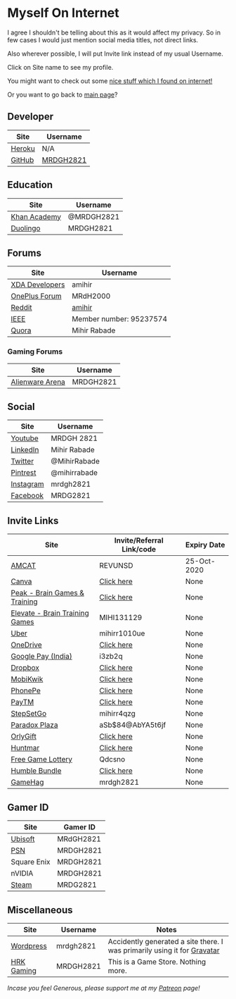 <!-- @format -->

# Myself On Internet

I agree I shouldn't be telling about this as it would affect my privacy. So in few cases I would just mention social media titles, not direct links.

Also wherever possible, I will put Invite link instead of my usual Username.

Click on Site name to see my profile.

You might want to check out some [nice stuff which I found on internet!](Nice_Stuff_On_Internet.md)

Or you want to go back to [main page](README.md)?

## Developer

| Site                                             | Username                                   |
| ------------------------------------------------ | ------------------------------------------ |
| [Heroku](https://www.heroku.com/home#)           | N/A                                        |
| [GitHub](https://mrdgh2821.github.io/MRDGH2821/) | [MRDGH2821](https://github.com/MRDGH2821/) |

## Education

| Site                                                         | Username   |
| ------------------------------------------------------------ | ---------- |
| [Khan Academy](http://www.khanacademy.org/profile/MRDGH2821) | @MRDGH2821 |
| [Duolingo](https://www.duolingo.com/MRDGH2821)               | MRDGH2821  |

## Forums

| Site                                                                    | Username                                     |
| ----------------------------------------------------------------------- | -------------------------------------------- |
| [XDA Developers](https://forum.xda-developers.com/member.php?u=6224863) | amihir                                       |
| [OnePlus Forum](https://forums.oneplus.com/members/mrdh2000.1474463/)   | MRdH2000                                     |
| [Reddit](https://www.reddit.com/user/amihir)                            | [amihir](https://www.reddit.com/r/MRDC2821/) |
| [IEEE](http://www.ieee.org/)                                            | Member number: 95237574                      |
| [Quora](https://www.quora.com/profile/Mihir-Rabade)                     | Mihir Rabade                                 |

### Gaming Forums

| Site                                                              | Username  |
| ----------------------------------------------------------------- | --------- |
| [Alienware Arena](https://na.alienwarearena.com/member/MRDGH2821) | MRDGH2821 |

## Social

| Site                                               | Username     |
| -------------------------------------------------- | ------------ |
| [Youtube](http://bit.ly/YTmrdgh)                   | MRDGH 2821   |
| [LinkedIn](http://bit.ly/mrdghLI)                  | Mihir Rabade |
| [Twitter](http://bit.ly/mrdghtw)                   | @MihirRabade |
| [Pintrest](https://www.pinterest.com/mihirrabade/) | @mihirrabade |
| [Instagram](http://bit.ly/mrdghig)                 | mrdgh2821    |
| [Facebook](http://bit.ly/mrdghfb)                  | MRDG2821     |

## Invite Links

| Site                                                                                         | Invite/Referral Link/code                                                                       | Expiry Date |
| -------------------------------------------------------------------------------------------- | ----------------------------------------------------------------------------------------------- | ----------- |
| [AMCAT](https://www.myamcat.com/)                                                            | REVUNSD                                                                                         | 25-Oct-2020 |
| [Canva](https://www.canva.com/join/sgw-nxn-kzy)                                              | [Click here](https://www.canva.com/join/sgw-nxn-kzy)                                            | None        |
| [Peak - Brain Games & Training](https://go.peak.net/RTeN1S2hM9)                              | [Click here](https://go.peak.net/RTeN1S2hM9)                                                    | None        |
| [Elevate - Brain Training Games](http://go.elevateapp.com/MIHI131129)                        | MIHI131129                                                                                      | None        |
| [Uber](https://www.uber.com/invite/mihirr1010ue)                                             | mihirr1010ue                                                                                    | None        |
| [OneDrive](https://onedrive.live.com?invref=dc9882601e01cea6&invscr=90)                      | [Click here](https://onedrive.live.com?invref=dc9882601e01cea6&invscr=90)                       | None        |
| [Google Pay (India)](https://g.co/payinvite/i3zb2q)                                          | i3zb2q                                                                                          | None        |
| [Dropbox](https://www.dropbox.com/referrals/AADFS0x__HBEY3YIJbe0CdAIjj5cj8Jj68U?src=global9) | [Click here](https://www.dropbox.com/referrals/AADFS0x__HBEY3YIJbe0CdAIjj5cj8Jj68U?src=global9) | None        |
| [MobiKwik](https://sak38.app.goo.gl/YVatryrzBe5tS3fy7)                                       | [Click here](https://sak38.app.goo.gl/YVatryrzBe5tS3fy7)                                        | None        |
| [PhonePe](https://phon.pe/a24ahmfi)                                                          | [Click here](https://phon.pe/a24ahmfi)                                                          | None        |
| [PayTM](https://p.paytm.me/xCTH/74e9c7c8)                                                    | [Click here](https://p.paytm.me/xCTH/74e9c7c8)                                                  | None        |
| [StepSetGo](https://app.stepsetgo.com/i/mihirr4qzg)                                          | mihirr4qzg                                                                                      | None        |
| [Paradox Plaza](https://www.paradoxplaza.com/)                                               | aSb\$84@AbYA5t6jf                                                                               | None        |
| [OrlyGift](https://www.orlygift.com/invite/8PrjXnlvkr4KWAz4)                                 | [Click here](https://www.orlygift.com/invite/8PrjXnlvkr4KWAz4)                                  | None        |
| [Huntmar](https://www.huntmar.com/?mref=MRDG2821)                                            | [Click here](https://www.huntmar.com/?mref=MRDG2821)                                            | None        |
| [Free Game Lottery](https://freegamelottery.com?ref=Qdcsno)                                  | Qdcsno                                                                                          | None        |
| [Humble Bundle](https://www.humblebundle.com/monthly?refc=2H6nrD)                            | [Click here](https://www.humblebundle.com/monthly?refc=2H6nrD)                                  | None        |
| [GameHag](https://gamehag.com/r/6020403)                                                     | mrdgh2821                                                                                       | None        |

## Gamer ID

| Site                                                | Gamer ID  |
| --------------------------------------------------- | --------- |
| [Ubisoft](https://club.ubisoft.com/en-US/)          | MRdGH2821 |
| [PSN](https://my.playstation.com/profile/MRDGH2821) | MRDGH2821 |
| Square Enix                                         | MRDGH2821 |
| nVIDIA                                              | MRDGH2821 |
| [Steam](http://bit.ly/mrdghSTEAM)                   | MRDG2821  |

## Miscellaneous

| Site                                                        | Username  | Notes                                                                                              |
| ----------------------------------------------------------- | --------- | -------------------------------------------------------------------------------------------------- |
| [Wordpress](https://mrdgh2821.wordpress.com/)               | mrdgh2821 | Accidently generated a site there. I was primarily using it for [Gravatar](https://bit.ly/36fl6Ee) |
| [HRK Gaming](https://www.hrkgame.com/en/profile/MRDGH2821/) | MRDGH2821 | This is a Game Store. Nothing more.                                                                |

_Incase you feel Generous, please support me at my [Patreon](https://www.patreon.com/mrdgh2821) page!_

